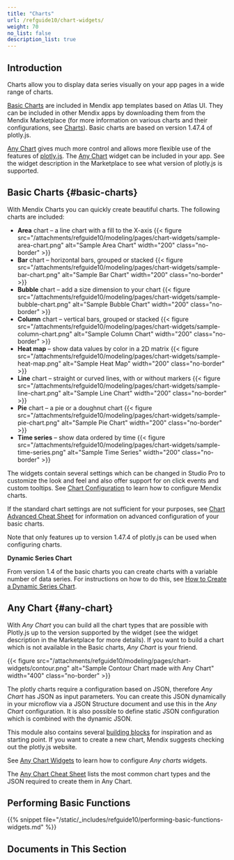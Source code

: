```yaml
---
title: "Charts"
url: /refguide10/chart-widgets/
weight: 70
no_list: false
description_list: true 
---
```


## Introduction

Charts allow you to display data series visually on your app pages in a wide range of charts.

[Basic Charts](#basic-charts) are included in Mendix app templates based on Atlas UI. They can be included in other Mendix apps by downloading them from the Mendix Marketplace (for more information on various charts and their configurations, see [Charts](/appstore/widgets/charts/)). Basic charts are based on version 1.47.4 of plotly.js.

[Any Chart](#any-chart) gives much more control and allows more flexible use of the features of [plotly.js](https://plot.ly/). The [Any Chart](/appstore/modules/any-chart/) widget can be included in your app. See the widget description in the Marketplace to see what version of plotly.js is supported.

## Basic Charts {#basic-charts}

With Mendix Charts you can quickly create beautiful charts. The following charts are included:

* **Area** chart – a line chart with a fill to the X-axis {{< figure src="/attachments/refguide10/modeling/pages/chart-widgets/sample-area-chart.png" alt="Sample Area Chart"   width="200"  class="no-border" >}}
* **Bar** chart – horizontal bars, grouped or stacked {{< figure src="/attachments/refguide10/modeling/pages/chart-widgets/sample-bar-chart.png" alt="Sample Bar Chart" width="200" class="no-border" >}}
* **Bubble** chart – add a size dimension to your chart {{< figure src="/attachments/refguide10/modeling/pages/chart-widgets/sample-bubble-chart.png" alt="Sample Bubble Chart" width="200" class="no-border" >}}
* **Column** chart – vertical bars, grouped or stacked {{< figure src="/attachments/refguide10/modeling/pages/chart-widgets/sample-column-chart.png" alt="Sample Column Chart" width="200" class="no-border" >}}
* **Heat map** – show data values by color in a 2D matrix {{< figure src="/attachments/refguide10/modeling/pages/chart-widgets/sample-heat-map.png" alt="Sample Heat Map" width="200" class="no-border" >}}
* **Line** chart – straight or curved lines, with or without markers {{< figure src="/attachments/refguide10/modeling/pages/chart-widgets/sample-line-chart.png" alt="Sample Line Chart" width="200" class="no-border" >}}
* **Pie** chart – a pie or a doughnut chart {{< figure src="/attachments/refguide10/modeling/pages/chart-widgets/sample-pie-chart.png" alt="Sample Pie Chart" width="200" class="no-border" >}}
* **Time series** – show data ordered by time {{< figure src="/attachments/refguide10/modeling/pages/chart-widgets/sample-time-series.png" alt="Sample Time Series" width="200" class="no-border" >}}

The widgets contain several settings which can be changed in Studio Pro to customize the look and feel and also offer support for on click events and custom tooltips. See [Chart Configuration](/refguide10/charts-configuration/) to learn how to configure Mendix charts.

If the standard chart settings are not sufficient for your purposes, see [Chart Advanced Cheat Sheet](/refguide10/charts-advanced-cheat-sheet/) for information on advanced configuration of your basic charts.

Note that only features up to version 1.47.4 of plotly.js can be used when configuring charts.

**Dynamic Series Chart**

From version 1.4 of the basic charts you can create charts with a variable number of data series. For instructions on how to do this, see [How to Create a Dynamic Series Chart](/appstore/widgets/charts-dynamic-series/).

## Any Chart {#any-chart}

With *Any Chart* you can build all the chart types that are possible with Plotly.js up to the version supported by the widget (see the widget description in the Marketplace for more details). If you want to build a chart which is not available in the Basic charts, *Any Chart* is your friend.

{{< figure src="/attachments/refguide10/modeling/pages/chart-widgets/contour.png" alt="Sample Contour Chart made with Any Chart"   width="400"  class="no-border" >}}

The plotly charts require a configuration based on JSON, therefore *Any Chart* has JSON as input parameters. You can create this JSON dynamically in your microflow via a JSON Structure document and use this in the *Any Chart* configuration. It is also possible to define static JSON configuration which is combined with the dynamic JSON.

This module also contains several [building blocks](/refguide10/charts-any-building-blocks/) for inspiration and as starting point. If you want to create a new chart, Mendix suggests checking out the plotly.js website.

See [Any Chart Widgets](/refguide10/charts-any-configuration/) to learn how to configure *Any charts* widgets.

The [Any Chart Cheat Sheet](/refguide10/charts-any-cheat-sheet/) lists the most common chart types and the JSON required to create them in Any Chart.

## Performing Basic Functions

{{% snippet file="/static/_includes/refguide10/performing-basic-functions-widgets.md" %}}

## Documents in This Section
